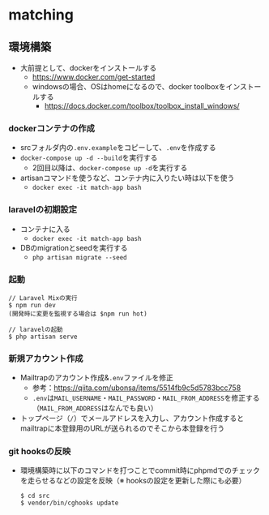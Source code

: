 # matching
## 環境構築
- 大前提として、dockerをインストールする
    - https://www.docker.com/get-started
    - windowsの場合、OSはhomeになるので、docker toolboxをインストールする
        - https://docs.docker.com/toolbox/toolbox_install_windows/

### dockerコンテナの作成
- srcフォルダ内の`.env.example`をコピーして、`.env`を作成する
- `docker-compose up -d --build`を実行する
    - 2回目以降は、`docker-compose up -d`を実行する
- artisanコマンドを使うなど、コンテナ内に入りたい時は以下を使う
    - `docker exec -it match-app bash`

### laravelの初期設定
- コンテナに入る
    - `docker exec -it match-app bash`
- DBのmigrationとseedを実行する
    - `php artisan migrate --seed`

### 起動
```
// Laravel Mixの実行
$ npm run dev
(開発時に変更を監視する場合は $npm run hot)

// laravelの起動
$ php artisan serve
```

### 新規アカウント作成
- Mailtrapのアカウント作成&`.env`ファイルを修正
    - 参考：https://qiita.com/ubonsa/items/5514fb9c5d5783bcc758
    - `.env`は`MAIL_USERNAME`・`MAIL_PASSWORD`・`MAIL_FROM_ADDRESS`を修正する（`MAIL_FROM_ADDRESS`はなんでも良い）
- トップページ（`/`）でメールアドレスを入力し、アカウント作成するとmailtrapに本登録用のURLが送られるのでそこから本登録を行う

### git hooksの反映
* 環境構築時に以下のコマンドを打つことでcommit時にphpmdでのチェックを走らせるなどの設定を反映（※ hooksの設定を更新した際にも必要）
    ```
    $ cd src
    $ vendor/bin/cghooks update
    ```

